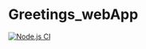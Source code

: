 # Greetings_webApp

[![Node.js CI](https://github.com/TendaniMamadi/Greetings_webApp/actions/workflows/node.js.yml/badge.svg)](https://github.com/TendaniMamadi/Greetings_webApp/actions/workflows/node.js.yml)

